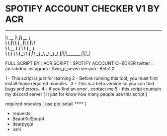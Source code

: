 # SPOTIFY ACCOUNT CHECKER V1 BY ACR

 ________  ________  ________     
|\   __  \|\   ____\|\   __  \    
\ \  \|\  \ \  \___|\ \  \|\  \   
 \ \   __  \ \  \    \ \   _  _\  
  \ \  \ \  \ \  \____\ \  \\  \| 
   \ \__\ \__\ \_______\ \__\\ _\ 
    \|__|\|__|\|_______|\|__|\|__|

FULL SCRIPT BY : ACR
SCRIPT : SPOTIFY ACCOUNT CHECKER
twitter : /acrabdou
instagram : /two_p_seven
version : Beta1.0

 1 - This script is just for learning
 2 - Before running this tool, you must first install those required modules .
 3 - This is a beta version so you can find bugs and errors .
 4 - if you find an error , contact me 
 5 - this script countain my discord server [ It just for know how many people use this script ]

required modules [ use pip isntall **** ]
  - requests
  - BeautifulSoup4
  - dearpygui
  - lxml

